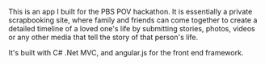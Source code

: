 This is an app I built for the PBS POV hackathon. It is essentially a private scrapbooking site, where family and friends can come together to create a detailed timeline of a loved one's life by submitting stories, photos, videos or any other media that tell the story of that person's life.

It's built with C# .Net MVC, and angular.js for the front end framework.